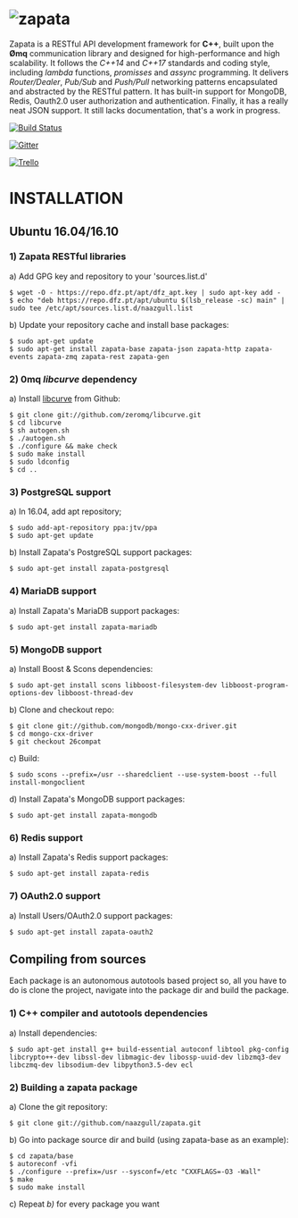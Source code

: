 ![zapata](http://dfz.pt/logo_zapata.png)
================================

Zapata is a RESTful API development framework for **C++**, built upon the **&#216;mq**
communication library and designed for high-performance and high
scalability. It follows the _C++14_ and _C++17_ standards and coding style,
including _lambda_ functions, _promisses_ and _assync_ programming. It delivers 
*Router/Dealer*, *Pub/Sub* and *Push/Pull* networking patterns 
encapsulated and abstracted by the RESTful pattern. It has built-in support
for MongoDB, Redis, Oauth2.0 user authorization and authentication. Finally, 
it has a really neat JSON support. It still lacks documentation, that's a work in progress.

[![Build Status](https://travis-ci.org/naazgull/zapata.svg?branch=master)](https://travis-ci.org/naazgull/zapata)

[![Gitter](https://badges.gitter.im/Join%20Chat.svg)](https://gitter.im/naazgull/zapata?utm_source=badge&utm_medium=badge&utm_campaign=pr-badge)

[![Trello](http://dfz.pt/img/trello_board.png)](https://trello.com/b/wD0PvV0H/github-com-naazgull-zapata)

# INSTALLATION

## Ubuntu 16.04/16.10

### 1) Zapata RESTful libraries ###

a) Add GPG key and repository to your 'sources.list.d'

	$ wget -O - https://repo.dfz.pt/apt/dfz_apt.key | sudo apt-key add -
	$ echo "deb https://repo.dfz.pt/apt/ubuntu $(lsb_release -sc) main" | sudo tee /etc/apt/sources.list.d/naazgull.list

b) Update your repository cache and install base packages:

	$ sudo apt-get update
	$ sudo apt-get install zapata-base zapata-json zapata-http zapata-events zapata-zmq zapata-rest zapata-gen

### 2) 0mq _libcurve_ dependency ###

a) Install [libcurve](https://github.com/zeromq/libcurve) from Github:

	$ git clone git://github.com/zeromq/libcurve.git
	$ cd libcurve
	$ sh autogen.sh
	$ ./autogen.sh
	$ ./configure && make check
	$ sudo make install
	$ sudo ldconfig
	$ cd ..

### 3) PostgreSQL support ###

a) In 16.04, add apt repository;

	$ sudo add-apt-repository ppa:jtv/ppa
	$ sudo apt-get update

b) Install Zapata's PostgreSQL support packages:

	$ sudo apt-get install zapata-postgresql

### 4) MariaDB support ####

a) Install Zapata's MariaDB support packages:

	$ sudo apt-get install zapata-mariadb

### 5) MongoDB support ###

a) Install Boost & Scons dependencies:

	$ sudo apt-get install scons libboost-filesystem-dev libboost-program-options-dev libboost-thread-dev

b) Clone and checkout repo:

	$ git clone git://github.com/mongodb/mongo-cxx-driver.git
	$ cd mongo-cxx-driver
	$ git checkout 26compat

c) Build:

	$ sudo scons --prefix=/usr --sharedclient --use-system-boost --full install-mongoclient

d) Install Zapata's MongoDB support packages:

	$ sudo apt-get install zapata-mongodb

### 6) Redis support ###

a) Install Zapata's Redis support packages:

	$ sudo apt-get install zapata-redis

### 7) OAuth2.0 support ###

a) Install Users/OAuth2.0 support packages:

	$ sudo apt-get install zapata-oauth2

## Compiling from sources

Each package is an autonomous autotools based project so, all you have to do is clone the project, 
navigate into the package dir and build the package.

### 1) C++ compiler and autotools dependencies

a) Install dependencies:

	$ sudo apt-get install g++ build-essential autoconf libtool pkg-config libcrypto++-dev libssl-dev libmagic-dev libossp-uuid-dev libzmq3-dev libczmq-dev libsodium-dev libpython3.5-dev ecl

### 2) Building a zapata package

a) Clone the git repository:

	$ git clone git://github.com/naazgull/zapata.git
	
b) Go into package source dir and build (using zapata-base as an example):

	$ cd zapata/base
	$ autoreconf -vfi 
	$ ./configure --prefix=/usr --sysconf=/etc "CXXFLAGS=-O3 -Wall"
	$ make
	$ sudo make install
	
c) Repeat _b)_ for every package you want

